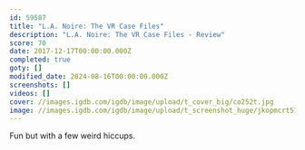 ```yaml
---
id: 59587
title: "L.A. Noire: The VR Case Files"
description: "L.A. Noire: The VR Case Files - Review"
score: 70
date: 2017-12-17T00:00:00.000Z
completed: true
goty: []
modified_date: 2024-08-16T00:00:00.000Z
screenshots: []
videos: []
cover: //images.igdb.com/igdb/image/upload/t_cover_big/co252t.jpg
image: //images.igdb.com/igdb/image/upload/t_screenshot_huge/jkopmcrt57etezhi8ezs.jpg
---
```

Fun but with a few weird hiccups. 